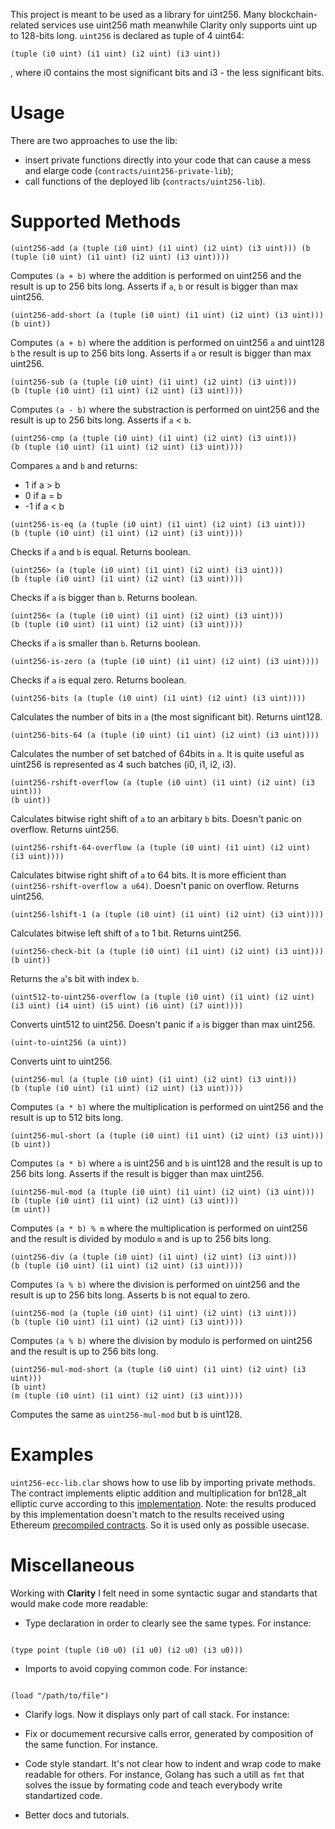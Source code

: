 This project is meant to be used as a library for uint256.
Many blockchain-related services use uint256 math meanwhile Clarity only supports uint up to 128-bits long.
`uint256` is declared as tuple of 4 uint64:

```
(tuple (i0 uint) (i1 uint) (i2 uint) (i3 uint))
```

, where i0 contains the most significant bits and i3 - the less significant bits.

# Usage

There are two approaches to use the lib:

- insert private functions directly into your code that can cause a mess and elarge code (`contracts/uint256-private-lib`);
- call functions of the deployed lib (`contracts/uint256-lib`).

# Supported Methods

```
(uint256-add (a (tuple (i0 uint) (i1 uint) (i2 uint) (i3 uint))) (b (tuple (i0 uint) (i1 uint) (i2 uint) (i3 uint))))
```

Computes `(a + b)` where the addition is performed on uint256 and the result is up to 256 bits long. Asserts if `a`, `b` or result is bigger than max uint256.

```
(uint256-add-short (a (tuple (i0 uint) (i1 uint) (i2 uint) (i3 uint)))
(b uint))
```

Computes `(a + b)` where the addition is performed on uint256 `a` and uint128 `b` the result is up to 256 bits long. Asserts if `a` or result is bigger than max uint256.

```
(uint256-sub (a (tuple (i0 uint) (i1 uint) (i2 uint) (i3 uint)))
(b (tuple (i0 uint) (i1 uint) (i2 uint) (i3 uint))))
```

Computes `(a - b)` where the substraction is performed on uint256 and the result is up to 256 bits long. Asserts if `a` < `b`.

```
(uint256-cmp (a (tuple (i0 uint) (i1 uint) (i2 uint) (i3 uint)))
(b (tuple (i0 uint) (i1 uint) (i2 uint) (i3 uint))))
```

Compares `a` and `b` and returns:

- 1 if a > b
- 0 if a = b
- -1 if a < b

```
(uint256-is-eq (a (tuple (i0 uint) (i1 uint) (i2 uint) (i3 uint)))
(b (tuple (i0 uint) (i1 uint) (i2 uint) (i3 uint))))
```

Checks if `a` and `b` is equal. Returns boolean.

```
(uint256> (a (tuple (i0 uint) (i1 uint) (i2 uint) (i3 uint)))
(b (tuple (i0 uint) (i1 uint) (i2 uint) (i3 uint))))
```

Checks if `a` is bigger than `b`. Returns boolean.

```
(uint256< (a (tuple (i0 uint) (i1 uint) (i2 uint) (i3 uint)))
(b (tuple (i0 uint) (i1 uint) (i2 uint) (i3 uint))))
```

Checks if `a` is smaller than `b`. Returns boolean.

```
(uint256-is-zero (a (tuple (i0 uint) (i1 uint) (i2 uint) (i3 uint))))
```

Checks if `a` is equal zero. Returns boolean.

```
(uint256-bits (a (tuple (i0 uint) (i1 uint) (i2 uint) (i3 uint))))
```

Calculates the number of bits in `a` (the most significant bit). Returns uint128.

```
(uint256-bits-64 (a (tuple (i0 uint) (i1 uint) (i2 uint) (i3 uint))))
```

Calculates the number of set batched of 64bits in `a`. It is quite useful as uint256 is represented as 4 such batches (i0, i1, i2, i3).

```
(uint256-rshift-overflow (a (tuple (i0 uint) (i1 uint) (i2 uint) (i3 uint)))
(b uint))
```

Calculates bitwise right shift of `a` to an arbitary `b` bits. Doesn't panic on overflow. Returns uint256.

```
(uint256-rshift-64-overflow (a (tuple (i0 uint) (i1 uint) (i2 uint) (i3 uint))))
```

Calculates bitwise right shift of `a` to 64 bits. It is more efficient than `(uint256-rshift-overflow a u64)`. Doesn't panic on overflow. Returns uint256.

```
(uint256-lshift-1 (a (tuple (i0 uint) (i1 uint) (i2 uint) (i3 uint))))
```

Calculates bitwise left shift of `a` to 1 bit. Returns uint256.

```
(uint256-check-bit (a (tuple (i0 uint) (i1 uint) (i2 uint) (i3 uint))) (b uint))
```

Returns the `a`'s bit with index `b`.

```
(uint512-to-uint256-overflow (a (tuple (i0 uint) (i1 uint) (i2 uint) (i3 uint) (i4 uint) (i5 uint) (i6 uint) (i7 uint))))
```

Converts uint512 to uint256. Doesn't panic if `a` is bigger than max uint256.

```
(uint-to-uint256 (a uint))
```

Converts uint to uint256.

```
(uint256-mul (a (tuple (i0 uint) (i1 uint) (i2 uint) (i3 uint)))
(b (tuple (i0 uint) (i1 uint) (i2 uint) (i3 uint))))
```

Computes `(a * b)` where the multiplication is performed on uint256 and the result is up to 512 bits long.

```
(uint256-mul-short (a (tuple (i0 uint) (i1 uint) (i2 uint) (i3 uint)))
(b uint))
```

Computes `(a * b)` where `a` is uint256 and `b` is uint128 and the result is up to 256 bits long. Asserts if the result is bigger than max uint256.

```
(uint256-mul-mod (a (tuple (i0 uint) (i1 uint) (i2 uint) (i3 uint)))
(b (tuple (i0 uint) (i1 uint) (i2 uint) (i3 uint)))
(m uint))
```

Computes `(a * b) % m` where the multiplication is performed on uint256 and the result is divided by modulo `m` and is up to 256 bits long.

```
(uint256-div (a (tuple (i0 uint) (i1 uint) (i2 uint) (i3 uint)))
(b (tuple (i0 uint) (i1 uint) (i2 uint) (i3 uint))))
```

Computes `(a % b)` where the division is performed on uint256 and the result is up to 256 bits long. Asserts b is not equal to zero.

```
(uint256-mod (a (tuple (i0 uint) (i1 uint) (i2 uint) (i3 uint)))
(b (tuple (i0 uint) (i1 uint) (i2 uint) (i3 uint))))
```

Computes `(a % b)` where the division by modulo is performed on uint256 and the result is up to 256 bits long.

```
(uint256-mul-mod-short (a (tuple (i0 uint) (i1 uint) (i2 uint) (i3 uint)))
(b uint)
(m (tuple (i0 uint) (i1 uint) (i2 uint) (i3 uint))))
```

Computes the same as `uint256-mul-mod` but b is uint128.

# Examples

`uint256-ecc-lib.clar` shows how to use lib by importing private methods. The contract implements eliptic addition and multiplication for bn128_alt elliptic curve according to this [implementation](https://github.com/ethereum/py_pairing/blob/master/py_ecc/bn128/bn128_curve.py). Note: the results produced by this implementation doesn't match to the results received using Ethereum [precompiled contracts](https://docs.klaytn.com/smart-contract/precompiled-contracts). So it is used only as possible usecase.

# Miscellaneous

Working with **Clarity** I felt need in some syntactic sugar and standarts that would make code more readable:

- Type declaration in order to clearly see the same types. For instance:

```

(type point (tuple (i0 u0) (i1 u0) (i2 u0) (i3 u0)))

```

- Imports to avoid copying common code. For instance:

```

(load "/path/to/file")

```

- Clarify logs. Now it displays only part of call stack. For instance:

- Fix or documement recursive calls error, generated by composition of the same function. For instance.

- Code style standart. It's not clear how to indent and wrap code to make readable for others. For instance, Golang has such a utill as `fmt` that solves the issue by formating code and teach everybody write standartized code.

- Better docs and tutorials.
